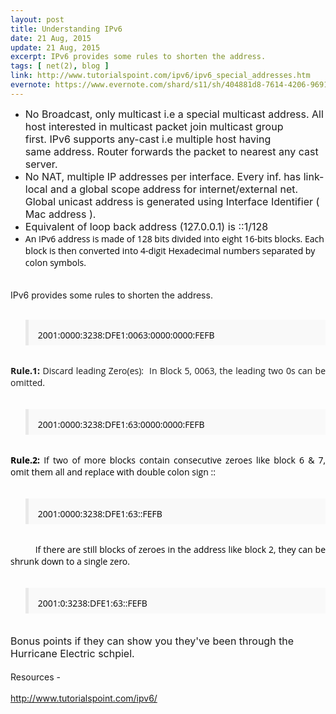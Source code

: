 ```yaml
---
layout: post
title: Understanding IPv6
date: 21 Aug, 2015
update: 21 Aug, 2015
excerpt: IPv6 provides some rules to shorten the address.
tags: [ net(2), blog ] 
link: http://www.tutorialspoint.com/ipv6/ipv6_special_addresses.htm 
evernote: https://www.evernote.com/shard/s11/sh/404881d8-7614-4206-9691-b3bca72e364c/3aef36f00b1c6060fda05204bd3f21ee 
---
```

<en-note>
<ul>
<li><span style="font-size: 16px;">No </span><span style="font-size: 16px;">Broadcast, only multicast i.e a special multicast address. All host interested in multicast packet join multicast group first. <span style="font-size: 16px;">IPv6 supports any-cast i.e multiple host having same </span><span style="font-size: 16px;">address</span><span style="font-size: 16px;">. Router forwards the packet to nearest any cast server. </span></span></li>
<li><span style="font-size: 16px;">No NAT, multiple IP addresses per interface. Every inf. has link-local and a global scope address for internet/external net. Global unicast address is generated using Interface Identifier ( Mac address ).</span></li>
<li><span style="font-size: 16px;">Equivalent of loop back address (127.0.0.1) is ::1/128</span></li>
<li><span style="color: rgb(0, 0, 0); font-family: 'Open Sans', Arial, sans-serif; font-size: 14px; font-style: normal; font-variant: normal; font-weight: normal; letter-spacing: normal; orphans: auto; text-align: justify; text-indent: 0px; text-transform: none; white-space: normal; widows: 1; word-spacing: 0px; -webkit-text-stroke-width: 0px; float: none; background-color: rgb(255, 255, 255);">An IPv6 address is made of 128 bits divided into eight 16-bits blocks. Each block is then converted into 4-digit Hexadecimal numbers separated by colon symbols.</span></li>
</ul>
<div><span style="font-size: 16px;"><br/></span></div>
<div>IPv6 provides some rules to shorten the address.</div>
<div><br/></div>
<div>
<blockquote style="box-sizing: border-box; font-size: 14px; border-left-width: 5px; border-left-style: solid; border-left-color: rgb(233, 233, 233); color: rgb(0, 0, 0); padding: 15px 15px 7px; font-family: 'Open Sans', Arial, sans-serif; font-style: normal; font-variant: normal; font-weight: normal; letter-spacing: normal; orphans: auto; text-align: start; text-indent: 0px; text-transform: none; white-space: normal; widows: 1; word-spacing: 0px; -webkit-text-stroke-width: 0px; background-color: rgb(249, 249, 249);">2001:0000:3238:DFE1:0063:0000:0000:FEFB</blockquote>
</div>
<div><br/></div>
<div style="box-sizing: border-box; word-wrap: break-word; padding: 0px; text-align: justify; font-style: normal; font-variant: normal; font-weight: normal; letter-spacing: normal; orphans: auto; text-indent: 0px; text-transform: none; white-space: normal; widows: 1; word-spacing: 0px; -webkit-text-stroke-width: 0px;">
<div><span style="font-family: 'Open Sans', Arial, sans-serif;"><b style="box-sizing: border-box;">Rule.1:</b> Discard leading Zero(es):  In Block 5, 0063, the leading two 0s can be omitted.</span></div>
<div><span style="font-family: 'Open Sans', Arial, sans-serif;"><br/></span></div>
</div>
<div>
<blockquote style="box-sizing: border-box; font-size: 14px; border-left-width: 5px; border-left-style: solid; border-left-color: rgb(233, 233, 233); color: rgb(0, 0, 0); padding: 15px 15px 7px; font-family: 'Open Sans', Arial, sans-serif; font-style: normal; font-variant: normal; font-weight: normal; letter-spacing: normal; orphans: auto; text-align: start; text-indent: 0px; text-transform: none; white-space: normal; widows: 1; word-spacing: 0px; -webkit-text-stroke-width: 0px; background-color: rgb(249, 249, 249);">2001:0000:3238:DFE1:63:0000:0000:FEFB</blockquote>
</div>
<div><br/></div>
<div style="box-sizing: border-box; color: rgb(0, 0, 0); word-wrap: break-word; padding: 0px; text-align: justify; font-family: 'Open Sans', Arial, sans-serif; font-size: 14px; font-style: normal; font-variant: normal; font-weight: normal; letter-spacing: normal; orphans: auto; text-indent: 0px; text-transform: none; white-space: normal; widows: 1; word-spacing: 0px; -webkit-text-stroke-width: 0px;">
<div><b style="box-sizing: border-box;">Rule.2:</b> If two of more blocks contain consecutive zeroes like block 6 &amp; 7, omit them all and replace with double colon sign ::</div>
<div><br/></div>
</div>
<div>
<blockquote style="box-sizing: border-box; font-size: 14px; border-left-width: 5px; border-left-style: solid; border-left-color: rgb(233, 233, 233); color: rgb(0, 0, 0); padding: 15px 15px 7px; font-family: 'Open Sans', Arial, sans-serif; font-style: normal; font-variant: normal; font-weight: normal; letter-spacing: normal; orphans: auto; text-align: start; text-indent: 0px; text-transform: none; white-space: normal; widows: 1; word-spacing: 0px; -webkit-text-stroke-width: 0px; background-color: rgb(249, 249, 249);">2001:0000:3238:DFE1:63::FEFB</blockquote>
</div>
<div><br/></div>
<div style="box-sizing: border-box; color: rgb(0, 0, 0); word-wrap: break-word; padding: 0px; text-align: justify; font-family: 'Open Sans', Arial, sans-serif; font-size: 14px; font-style: normal; font-variant: normal; font-weight: normal; letter-spacing: normal; orphans: auto; text-indent: 0px; text-transform: none; white-space: normal; widows: 1; word-spacing: 0px; -webkit-text-stroke-width: 0px;">
<div>          If there are still blocks of zeroes in the address like block 2, they can be shrunk down to a single zero.</div>
<div><br/></div>
</div>
<div>
<blockquote style="box-sizing: border-box; font-size: 14px; border-left-width: 5px; border-left-style: solid; border-left-color: rgb(233, 233, 233); color: rgb(0, 0, 0); padding: 15px 15px 7px; font-family: 'Open Sans', Arial, sans-serif; font-style: normal; font-variant: normal; font-weight: normal; letter-spacing: normal; orphans: auto; text-align: start; text-indent: 0px; text-transform: none; white-space: normal; widows: 1; word-spacing: 0px; -webkit-text-stroke-width: 0px; background-color: rgb(249, 249, 249);">2001:0:3238:DFE1:63::FEFB</blockquote>
</div>
<div><span style="font-size: 16px;"><br/></span></div>
<div><span style="font-size: 16px;">Bonus points if they can show you they've been through the Hurricane Electric schpiel.</span></div>
<div><span style="font-family: 'Open Sans', Arial, sans-serif;"><br/></span></div>
<div>Resources -</div>
<div><br/></div>
<div><a href="http://www.tutorialspoint.com/ipv6/">http://www.tutorialspoint.com/ipv6/</a></div>
</en-note>